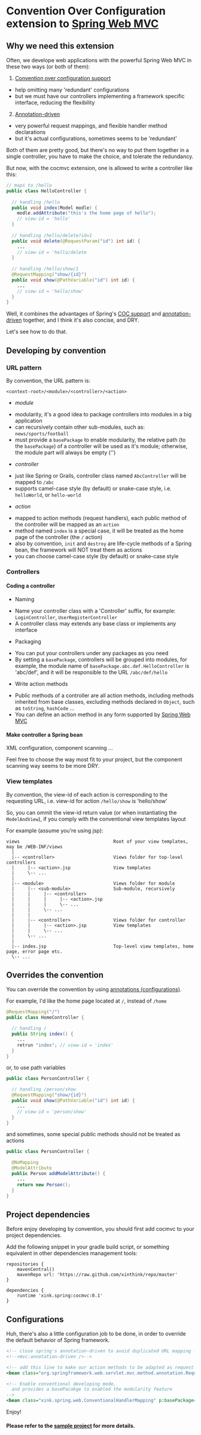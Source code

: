 # Convention Over Configuration extension to [Spring Web MVC](http://static.springsource.org/spring/docs/current/spring-framework-reference/html/mvc.html)

## Why we need this extension
Often, we develope web applications with the powerful Spring Web MVC in these two ways (or both of them):

1. [Convention over configuration support](http://static.springsource.org/spring/docs/current/spring-framework-reference/html/mvc.html#mvc-coc)
  * help omitting many 'redundant' configurations
  * but we must have our controllers implementing a framework specific interface, reducing the flexibility
2. [Annotation-driven](http://static.springsource.org/spring/docs/current/spring-framework-reference/html/mvc.html#mvc-controller)
  * very powerful request mappings, and flexible handler method declarations
  * but it's actual configurations, sometimes seems to be 'redundant'

Both of them are pretty good, but there's no way to put them together in a single controller, you have to make the choice, and tolerate the redundancy.

But now, with the cocmvc extension, one is allowed to write a controller like this:

```java
// maps to /hello
public class HelloController {
  
  // handling /hello
  public void index(Model modle) {
    modle.addAttribute("this's the home page of hello");
    // view-id = 'hello'
  }
  
  // handling /hello/delete?id=1
  public void delete(@RequestParam("id") int id) {
    ...
    // view-id = 'hello/delete
  }
  
  // handling /hello/show/1
  @RequestMapping("show/{id}")
  public void show(@PathVariable("id") int id) {
    ...
    // view-id = 'hello/show'
  }
}
```
Well, it combines the advantages of Spring's [COC support](http://static.springsource.org/spring/docs/current/spring-framework-reference/html/mvc.html#mvc-coc) and [annotation-driven](http://static.springsource.org/spring/docs/current/spring-framework-reference/html/mvc.html#mvc-controller) together, and I think it's also concise, and DRY.

Let's see how to do that.

## Developing by convention
### URL pattern
By convention, the URL pattern is:

    <context-root>/<module>/<controller>/<action>
* *module*
 - modularity, it's a good idea to package controllers into modules in a big application
 - can recursively contain other sub-modules, such as: `news/sports/football`
 - must provide a `basePackage` to enable modularity, the relative path (to the `basePackage`) of a controller will be used as it's module; otherwise, the module part will always be empty ('')
* *controller*
 - just like Spring or Grails, controller class named `AbcController` will be mapped to `/abc`
 - supports camel-case style (by default) or snake-case style, i.e. `helloWorld`, or `hello-world`
* *action*
 - mapped to action methods (request handlers), each public method of the controller will be mapped as an `action`
 - method named `index` is a special case, it will be treated as the home page of the controller (the `/` action)
 - also by convention, `init` and `destroy` are life-cycle methods of a Spring bean, the framework will NOT treat them as actions
 - you can choose camel-case style (by default) or snake-case style

### Controllers
#### Coding a controller
* Naming
 - Name your controller class with a 'Controller' suffix, for example: `LoginController`, `UserRegisterController`
 - A controller class may extends any base class or implements any interface
* Packaging
 - You can put your controllers under any packages as you need
 - By setting a `basePackage`, controllers will be grouped into modules, for example, the module name of `basePackage.abc.def.HelloController` is 'abc/def', and it will be responsible to the URL `/abc/def/hello`
* Write action methods
 - Public methods of a controller are all action methods, including methods inherited from base classes, excluding methods declared in `Object`, such as `toString`, `hashCode` ...
 - You can define an action method in any form supported by [Spring Web MVC](http://static.springsource.org/spring/docs/current/spring-framework-reference/html/mvc.html#mvc-ann-methods)

#### Make controller a Spring bean
XML configuration, component scanning ... 

Feel free to choose the way most fit to your project, but the component scanning way seems to be more DRY.

### View templates
By convention, the view-id of each action is corresponding to the requesting URL, i.e. view-id for action `/hello/show` is 'hello/show'

So, you can ommit the view-id return value (or when instantiating the `ModelAndView`), if you comply with the conventional view templates layout

For example (assume you're using jsp):

    views                                   Root of your view templates, may be /WEB-INF/views
      |
      |-- <controller>                      Views folder for top-level controllers
      |     |-- <action>.jsp                View templates
      |     \-- ...                 
      |
      |-- <module>                          Views folder for module
      |     |-- <sub-module>                Sub-module, recursively
      |     |     |-- <controller>
      |     |     |     |-- <action>.jsp    
      |     |     |     \-- ...
      |     |     \-- ...
      |     |
      |     |-- <controller>                Views folder for controller
      |     |     |-- <action>.jsp          View templates
      |     |     \-- ...             
      |     \-- ...                  
      |
      |-- index.jsp                         Top-level view templates, home page, error page etc.
      \-- ...

## Overrides the convention
You can override the convention by using [annotations (configurations)](http://static.springsource.org/spring/docs/current/spring-framework-reference/html/mvc.html#mvc-controller).

For example, I'd like the home page located at `/`, instead of `/home`

```java
@RequestMapping("/")
public class HomeController {

  // handling /
  public String index() {
    ...
    retrun "index"; // view-id = 'index'
  }
}
```

or, to use path variables

```java
public class PersonController {

  // handling /person/show
  @RequestMapping("show/{id}")
  public void show(@PathVariable("id") int id) {
    ...
    // view-id = 'person/show'
  }
}
```

and sometimes, some special public methods should not be treated as actions

```java
public class PersonController {

  @NoMapping
  @ModelAttribute
  public Person addModelAttribute() {
    ...
    return new Person();
  }
}
```

## Project dependencies
Before enjoy developing by convention, you should first add cocmvc to your project dependencies.

Add the following snippet in your gradle build script, or something equivalent in other dependencies management tools:

    repositories {
        mavenCentral()
        mavenRepo url: 'https://raw.github.com/xinthink/repo/master'
    }

    dependencies {
        runtime 'xink.spring:cocmvc:0.1'
    }

## Configurations
Huh, there's also a little configuration job to be done, in order to override the default behavior of Spring framework.

```xml
<!-- close spring's annotation-driven to avoid duplicated URL mapping -->
<!--<mvc:annotation-driven />-->

<!-- add this line to make our action methods to be adapted as request Handlers -->
<bean class="org.springframework.web.servlet.mvc.method.annotation.RequestMappingHandlerAdapter" />

<!-- Enable conventional developing mode,
  and provides a basePacakge to enabled the modularity feature
-->
<bean class="xink.spring.web.ConventionalHandlerMapping" p:basePackage="com.abc.controller" />
```

Enjoy!

#### Please refer to the [sample project](https://github.com/xinthink/cocmvc/tree/master/sample) for more details.